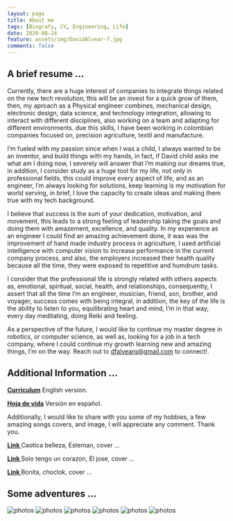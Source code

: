 ```yaml
---
layout: page
title: About me
tags: [Biografy, CV, Engineering, Life]
date: 2020-08-24
feature: assets/img/DavidAlvear-7.jpg
comments: false
---
```


## A brief resume ...

Currently, there are a huge interest of companies to integrate things related on the new tech revolution, this will be an invest for a quick grow of them, then, my aproach as a Physical engineer combines, mechanical design, electronic design, data science, and technology integration, allowing to interact with different disciplines, also working on a team and adapting for different environments. due this skills, I have been working in colombian companies focused on, precision agriculture, textil and manufacture.

I’m fueled with my passion since when I was a child, I always wanted to be an inventor, and build things with my hands, in fact, if David child asks me what am I doing now, I severely will answer that I’m making our dreams true, in addition, I consider study as a huge tool for my life, not only in professional fields, this could improve every aspect of life, and as an engineer, I’m always looking for solutions, keep learning is my motivation for world serving, in brief, I love the capacity to create ideas and making them true with my tech background. 

I believe that success is the sum of your dedication, motivation, and movement, this leads to a strong feeling of leadership taking the goals and doing them with amazement, excellence, and quality. In my experience as an engineer I could find an amazing achievement done, it was was the improvement of hand made industry process in agriculture, I used artificial intelligence with computer vision to increase performance in the current company process, and also, the employers increased their health quality because all the time, they were exposed to repetitive and humdrum tasks.

I consider that the professional life is strongly related with others aspects as, emotional, spiritual, social, health, and relationships, consequently, I assert that all the time I’m an engineer, musician, friend, son, brother, and voyager, success comes with being integral, in addition, the key of the life is the ability to listen to you, equilibrating heart and mind, I’m in that way, every day meditating, doing Reiki and feeling.

As a perspective of the future, I would like to continue my master degree in robotics, or computer science, as well as, looking for a job in a tech company, where I could continue my growth learning new and amazing things, I’m on the way. Reach out to dfalvearg@gmail.com to connect!.

## Additional Information ...

<a href="https://drive.google.com/file/d/1PGNaQ8AAWLL3gij0oCtVeYjSpv1TOqu6/view?usp=sharing"><b> Curriculum</b></a> English version.

<a href="https://drive.google.com/file/d/1srHIY9mwXoYnVLh1V-AY835SMpci9AIo/view?usp=sharing"><b> Hoja de vida</b></a> Versión en español.

Additionally, I would like to share with you some of my hobbies, a few amazing songs covers, and image, I will appreciate any comment. Thank you.

<a href="https://www.youtube.com/watch?v=UIHvS_BPVm8"><b> Link </b></a> Caotica belleza, Esteman, cover ... 

<a href="https://drive.google.com/file/d/1qHl6s6TYIH20uWlfoYxMBApwgN8MIEUf/view?usp=sharing"><b> Link </b></a> Solo tengo un corazon, El jose, cover ... 

<a href="https://www.youtube.com/watch?v=UIHvS_BPVm8"><b> Link </b></a> Bonita, choclok, cover ... 

## Some adventures ...

![photos]({{site.baseurl}}/assets/img/about/DavidAlvear-3.jpg)
![photos]({{site.baseurl}}/assets/img/about/DavidAlvear-4.jpg)
![photos]({{site.baseurl}}/assets/img/about/DavidAlvear-5.jpg)
![photos]({{site.baseurl}}/assets/img/about/DavidAlvear-1.jpg)
![photos]({{site.baseurl}}/assets/img/about/DavidAlvear-6.jpg)
![photos]({{site.baseurl}}/assets/img/about/DavidAlvear-2.jpg)

